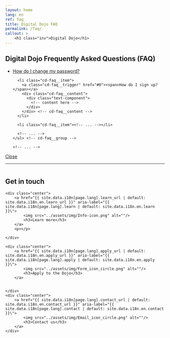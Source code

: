```yaml
---
layout: home
lang: en
ref: faq
title: Digital Dojo FAQ
permalink: /faq/
callout: >
    <h1 class="inv">Digital Dojo</h1>
---
```


## Digital Dojo Frequently Asked Questions (FAQ)

<section class="cd-faq js-cd-faq container max-width-md margin-top-lg margin-bottom-lg">

  <div class="cd-faq__items">
    <ul class="cd-faq__group">
      <li class="cd-faq__item">
        <a class="cd-faq__trigger" href="#0"><span>How do I change my password?</span></a>
        <div class="cd-faq__content">
          <div class="text-component">
            <!-- content here -->
          </div>
        </div> <!-- cd-faq__content -->
      </li>

      <li class="cd-faq__item">
        <a class="cd-faq__trigger" href="#0"><span>How do I sign up?</span></a>
        <div class="cd-faq__content">
          <div class="text-component">
            <!-- content here -->
          </div>
        </div> <!-- cd-faq__content -->
      </li>

      <li class="cd-faq__item"><!-- ... --></li>

      <!-- ... -->
    </ul> <!-- cd-faq__group -->

    <!-- ... -->
  </div> <!-- cd-faq__items -->

  <a href="#0" class="cd-faq__close-panel text-replace">Close</a>

  <div class="cd-faq__overlay" aria-hidden="true"></div>
</section> <!-- cd-faq -->





---
<p><img src="../assets/img/decorative-dots.png" class="dots" role="presentation" alt=""></p>

## Get in touch

<div class="grid-plain">
    
    <div class="center">
        <a href="{{ site.data.i18n[page.lang].learn_url | default: site.data.i18n.en.learn_url }}" aria-label="{{ site.data.i18n[page.lang].learn | default: site.data.i18n.en.learn }}\">
            <img src="../assets/img/Info-icon.png" alt=""/>
            <h3>Learn more</h3>
        </a>
        <p></p>

    </div>
    
    <div class="center">
        <a href="{{ site.data.i18n[page.lang].apply_url | default: site.data.i18n.en.apply_url }}" aria-label="{{ site.data.i18n[page.lang].apply | default: site.data.i18n.en.apply }}\">
            <img src="../assets/img/Form_icon_circle.png" alt=""/>
            <h3>Apply to the Dojo</h3>
        </a>
        

    </div>
    <div class="center">
        <a href="{{ site.data.i18n[page.lang].contact_url | default: site.data.i18n.en.contact_url }}" aria-label="{{ site.data.i18n[page.lang].contact | default: site.data.i18n.en.contact }}\">
            <img src="../assets/img/Email_icon_circle.png" alt=""/>
            <h3>Contact us</h3>
        </a>
    </div>
</div>

<script src="assets/js/util.js"></script> 
<script src="assets/js/dropdown.js"></script>
<link rel="stylesheet" href="_sass/base/_global.scss"></link>
